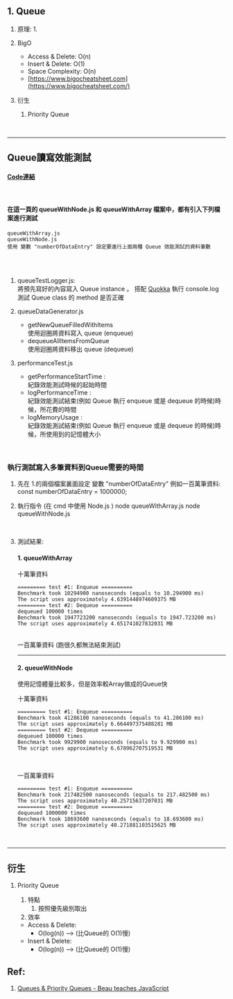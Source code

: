 
## 1. Queue
   
   1. 原理:
      1. 


   2. BigO
      - Access & Delete: O(n)
      - Insert & Delete: O(1)
      - Space Complexity: O(n)
      - [https://www.bigocheatsheet.com](https://www.bigocheatsheet.com/)

   3. 衍生
      1. Priority Queue

<br>

***

## Queue讀寫效能測試

   #### [Code連結](https://github.com/avgsteve/DataStructure_Algorithm_Notes/tree/main/03.Queue/toolFunction)

   <br>

   #### 在這一頁的 queueWithNode.js 和 queueWithArray 檔案中，都有引入下列檔案進行測試
    queueWithArray.js
    queueWithNode.js
    使用 變數 "numberOfDataEntry" 設定要進行上面兩種 Queue 效能測試的資料筆數   
   <br><br>


   1. queueTestLogger.js: <br>
      將預先寫好的內容寫入 Queue instance 。 搭配 [Quokka](https://marketplace.visualstudio.com/items?itemName=WallabyJs.quokka-vscode) 執行 console.log 測試 Queue class 的 method 是否正確
   

   2. queueDataGenerator.js
      - getNewQueueFilledWithItems  <br>
         使用迴圈將資料寫入 queue (enqueue)
      - dequeueAllItemsFromQueue  <br>
         使用迴圈將資料移出 queue (dequeue)

   
1. performanceTest.js
   - getPerformanceStartTime :  <br> 紀錄效能測試時候的起始時間
   - logPerformanceTime :  <br> 紀錄效能測試結束(例如 Queue 執行 enqueue 或是 dequeue 的時候)時候，所花費的時間
   - logMemoryUsage :   <br> 紀錄效能測試結束(例如 Queue 執行 enqueue 或是 dequeue 的時候)時候，所使用到的記憶體大小


<br>

### 執行測試寫入多筆資料到Queue需要的時間
   1. 先在 1.的兩個檔案裏面設定 變數 "numberOfDataEntry"
      例如一百萬筆資料:  const numberOfDataEntry = 1000000;

   2. 執行指令 (在 cmd 中使用 Node.js )
      node queueWithArray.js
      node queueWithNode.js
      
      <br>

   3. 測試結果:
   
      #### 1. queueWithArray

      十萬筆資料
      <br>
      ```
      ========= test #1: Enqueue ==========
      Benchmark took 10294900 nanoseconds (equals to 10.294900 ms)
      The script uses approximately 4.6391448974609375 MB
      ========= test #2: Dequeue ==========
      dequeued 100000 times
      Benchmark took 1947723200 nanoseconds (equals to 1947.723200 ms)
      The script uses approximately 4.651741027832031 MB
      ```
   
      <br>
      一百萬筆資料 (跑很久都無法結束測試)
      <br>


      ***

      #### 2. queueWithNode
      使用記憶體量比較多，但是效率較Array做成的Queue快

      十萬筆資料 
      <br>
      ```
      ========= test #1: Enqueue ==========
      Benchmark took 41286100 nanoseconds (equals to 41.286100 ms)
      The script uses approximately 6.664497375488281 MB
      ========= test #2: Dequeue ==========
      dequeued 100000 times
      Benchmark took 9929900 nanoseconds (equals to 9.929900 ms)
      The script uses approximately 6.678962707519531 MB
      ```

      <br>

      一百萬筆資料
      <br>
      ```
      ========= test #1: Enqueue ==========
      Benchmark took 217482500 nanoseconds (equals to 217.482500 ms)
      The script uses approximately 40.25715637207031 MB
      ========= test #2: Dequeue ==========
      dequeued 1000000 times
      Benchmark took 18693600 nanoseconds (equals to 18.693600 ms)
      The script uses approximately 40.271881103515625 MB
      ```

<br>

***

## 衍生

   1. Priority Queue      
      1. 特點
         1. 按照優先級別取出
      2. 效率
      - Access & Delete:  
        - O(log(n)) --> (比Queue的 O(1)慢) 
      - Insert & Delete: 
        - O(log(n)) --> (比Queue的 O(1)慢) 
    
      <!-- - Space Complexity: O(n) -->
      <!-- - [https://www.bigocheatsheet.com](https://www.bigocheatsheet.com/) -->


## Ref:

   1. [Queues & Priority Queues - Beau teaches JavaScript](https://www.youtube.com/watch?v=bK7I79hcm08)